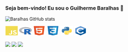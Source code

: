### Seja bem-vindo! Eu sou o Guilherme Baralhas 👋

![Baralhas GitHub stats](https://github-readme-stats.vercel.app/api?username=Baralhas&show_icons=true&theme=cobalt)

<div>
    <img alt="Js" height="30" width="40" src="https://raw.githubusercontent.com/devicons/devicon/master/icons/javascript/javascript-plain.svg">
    <img alt="R" height="30" width="40" src="https://raw.githubusercontent.com/devicons/devicon/master/icons/r/r-original.svg">
    <img alt="HTML" height="30" width="40" src="https://raw.githubusercontent.com/devicons/devicon/master/icons/html5/html5-original.svg">
    <img alt="CSS" height="30" width="40" src="https://raw.githubusercontent.com/devicons/devicon/master/icons/css3/css3-original.svg">
    <img alt="Python" height="30" width="40" src="https://raw.githubusercontent.com/devicons/devicon/master/icons/python/python-original.svg">
    <img alt="C" height="30" width="40" src="https://raw.githubusercontent.com/devicons/devicon/master/icons/c/c-original.svg">
</div></br>

<div> 
  <a href="https://instagram.com/guilhermebaralhas" target="_blank"><img src="https://img.shields.io/badge/-Instagram-%23E4405F?style=for-the-badge&logo=instagram&logoColor=white" target="_blank"></a> 
  <a href = "mailto:guilhermebaralhas@gmail.com"><img src="https://img.shields.io/badge/-Gmail-%23333?style=for-the-badge&logo=gmail&logoColor=white" target="_blank"></a>
  <a href="https://www.linkedin.com/in/guilhermebaralhas" target="_blank"><img src="https://img.shields.io/badge/-LinkedIn-%230077B5?style=for-the-badge&logo=linkedin&logoColor=white" target="_blank"></a> 
  
</div>
